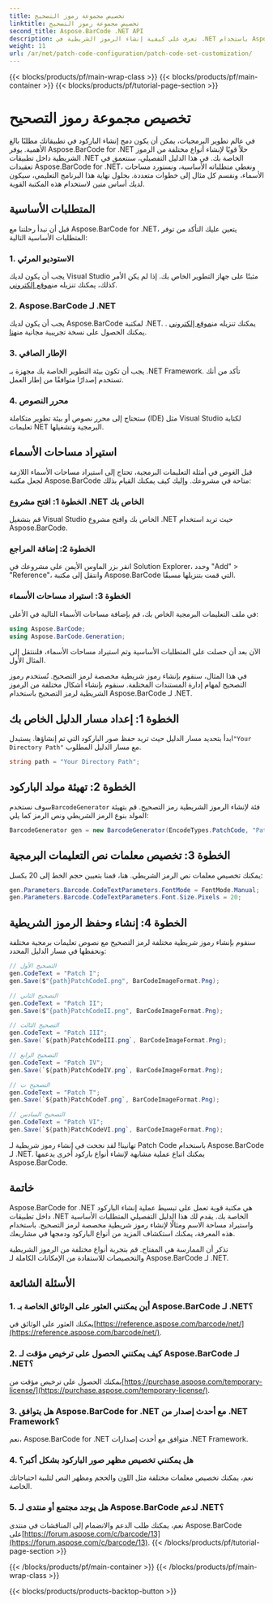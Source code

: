 ```yaml
---
title: تخصيص مجموعة رموز التصحيح
linktitle: تخصيص مجموعة رموز التصحيح
second_title: Aspose.BarCode .NET API
description: تعرف على كيفية إنشاء الرموز الشريطية في .NET باستخدام Aspose.BarCode. قم بتخصيص ودمج الرموز الشريطية في تطبيقاتك دون عناء.
weight: 11
url: /ar/net/patch-code-configuration/patch-code-set-customization/
---
```


{{< blocks/products/pf/main-wrap-class >}}
{{< blocks/products/pf/main-container >}}
{{< blocks/products/pf/tutorial-page-section >}}

# تخصيص مجموعة رموز التصحيح


في عالم تطوير البرمجيات، يمكن أن يكون دمج إنشاء الباركود في تطبيقاتك مطلبًا بالغ الأهمية. يوفر Aspose.BarCode for .NET حلاً قويًا لإنشاء أنواع مختلفة من الرموز الشريطية داخل تطبيقات .NET الخاصة بك. في هذا الدليل التفصيلي، سنتعمق في تعقيدات Aspose.BarCode for .NET، ونغطي متطلباته الأساسية، ونستورد مساحات الأسماء، ونقسم كل مثال إلى خطوات متعددة. بحلول نهاية هذا البرنامج التعليمي، سيكون لديك أساس متين لاستخدام هذه المكتبة القوية.

## المتطلبات الأساسية

قبل أن نبدأ رحلتنا مع Aspose.BarCode for .NET، يتعين عليك التأكد من توفر المتطلبات الأساسية التالية:

### 1. الاستوديو المرئي
 يجب أن يكون لديك Visual Studio مثبتًا على جهاز التطوير الخاص بك. إذا لم يكن الأمر كذلك، يمكنك تنزيله من[موقع إلكتروني](https://visualstudio.microsoft.com/).

### 2. Aspose.BarCode لـ .NET
 يجب أن يكون لديك Aspose.BarCode لمكتبة .NET. يمكنك تنزيله من[موقع إلكتروني](https://releases.aspose.com/barcode/net/) . يمكنك الحصول على نسخة تجريبية مجانية من[هنا](https://releases.aspose.com/).

### 3. الإطار الصافي
يجب أن تكون بيئة التطوير الخاصة بك مجهزة بـ .NET Framework. تأكد من أنك تستخدم إصدارًا متوافقًا من إطار العمل.

### 4. محرر النصوص
ستحتاج إلى محرر نصوص أو بيئة تطوير متكاملة (IDE) مثل Visual Studio لكتابة تعليمات NET البرمجية وتشغيلها.

## استيراد مساحات الأسماء

قبل الغوص في أمثلة التعليمات البرمجية، تحتاج إلى استيراد مساحات الأسماء اللازمة لجعل مكتبة Aspose.BarCode متاحة في مشروعك. وإليك كيف يمكنك القيام بذلك:

### الخطوة 1: افتح مشروع .NET الخاص بك
قم بتشغيل Visual Studio الخاص بك وافتح مشروع .NET حيث تريد استخدام Aspose.BarCode.

### الخطوة 2: إضافة المراجع
انقر بزر الماوس الأيمن على مشروعك في Solution Explorer، وحدد "Add" > "Reference"، وانتقل إلى مكتبة Aspose.BarCode التي قمت بتنزيلها مسبقًا.

### الخطوة 3: استيراد مساحات الأسماء
في ملف التعليمات البرمجية الخاص بك، قم بإضافة مساحات الأسماء التالية في الأعلى:

```csharp
using Aspose.BarCode;
using Aspose.BarCode.Generation;
```

الآن بعد أن حصلت على المتطلبات الأساسية وتم استيراد مساحات الأسماء، فلننتقل إلى المثال الأول.

في هذا المثال، سنقوم بإنشاء رموز شريطية مخصصة لرمز التصحيح. تُستخدم رموز التصحيح لمهام إدارة المستندات المختلفة. سنقوم بإنشاء أشكال مختلفة من الرموز الشريطية لرمز التصحيح باستخدام Aspose.BarCode لـ .NET.

## الخطوة 1: إعداد مسار الدليل الخاص بك

 ابدأ بتحديد مسار الدليل حيث تريد حفظ صور الباركود التي تم إنشاؤها. يستبدل`"Your Directory Path"` مع مسار الدليل المطلوب.

```csharp
string path = "Your Directory Path";
```

## الخطوة 2: تهيئة مولد الباركود

 سوف نستخدم`BarcodeGenerator` فئة لإنشاء الرموز الشريطية رمز التصحيح. قم بتهيئة المولد بنوع الرمز الشريطي ونص الرمز كما يلي:

```csharp
BarcodeGenerator gen = new BarcodeGenerator(EncodeTypes.PatchCode, "Patch I");
```

## الخطوة 3: تخصيص معلمات نص التعليمات البرمجية

يمكنك تخصيص معلمات نص الرمز الشريطي. هنا، قمنا بتعيين حجم الخط إلى 20 بكسل:

```csharp
gen.Parameters.Barcode.CodeTextParameters.FontMode = FontMode.Manual;
gen.Parameters.Barcode.CodeTextParameters.Font.Size.Pixels = 20;
```

## الخطوة 4: إنشاء وحفظ الرموز الشريطية

سنقوم بإنشاء رموز شريطية مختلفة لرمز التصحيح مع نصوص تعليمات برمجية مختلفة ونحفظها في مسار الدليل المحدد:

```csharp
// التصحيح الأول
gen.CodeText = "Patch I";
gen.Save($"{path}PatchCodeI.png", BarCodeImageFormat.Png);

// التصحيح الثاني
gen.CodeText = "Patch II";
gen.Save($"{path}PatchCodeII.png", BarCodeImageFormat.Png);

// التصحيح الثالث
gen.CodeText = "Patch III";
gen.Save(`${path}PatchCodeIII.png`, BarCodeImageFormat.Png);

// التصحيح الرابع
gen.CodeText = "Patch IV";
gen.Save(`${path}PatchCodeIV.png`, BarCodeImageFormat.Png);

// التصحيح ت
gen.CodeText = "Patch T";
gen.Save(`${path}PatchCodeT.png`, BarCodeImageFormat.Png);

// التصحيح السادس
gen.CodeText = "Patch VI";
gen.Save(`${path}PatchCodeVI.png`, BarCodeImageFormat.Png);
```

تهانينا! لقد نجحت في إنشاء رموز شريطية لـ Patch Code باستخدام Aspose.BarCode لـ .NET. يمكنك اتباع عملية مشابهة لإنشاء أنواع باركود أخرى يدعمها Aspose.BarCode.

## خاتمة

Aspose.BarCode for .NET هي مكتبة قوية تعمل على تبسيط عملية إنشاء الباركود داخل تطبيقات .NET الخاصة بك. يقدم لك هذا الدليل التفصيلي المتطلبات الأساسية واستيراد مساحة الاسم ومثالًا لإنشاء رموز شريطية مخصصة لرمز التصحيح. باستخدام هذه المعرفة، يمكنك استكشاف المزيد من أنواع الباركود ودمجها في مشاريعك.

تذكر أن الممارسة هي المفتاح. قم بتجربة أنواع مختلفة من الرموز الشريطية والتخصيصات للاستفادة من الإمكانات الكاملة لـ Aspose.BarCode لـ .NET.

## الأسئلة الشائعة

### 1. أين يمكنني العثور على الوثائق الخاصة بـ Aspose.BarCode لـ .NET؟
 يمكنك العثور على الوثائق في[https://reference.aspose.com/barcode/net/](https://reference.aspose.com/barcode/net/).

### 2. كيف يمكنني الحصول على ترخيص مؤقت لـ Aspose.BarCode لـ .NET؟
 يمكنك الحصول على ترخيص مؤقت من[https://purchase.aspose.com/temporary-license/](https://purchase.aspose.com/temporary-license/).

### 3. هل يتوافق Aspose.BarCode for .NET مع أحدث إصدار من .NET Framework؟
نعم، Aspose.BarCode for .NET متوافق مع أحدث إصدارات .NET Framework.

### 4. هل يمكنني تخصيص مظهر صور الباركود بشكل أكبر؟
نعم، يمكنك تخصيص معلمات مختلفة مثل اللون والحجم ومظهر النص لتلبية احتياجاتك الخاصة.

### 5. هل يوجد مجتمع أو منتدى لـ Aspose.BarCode لدعم .NET؟
 نعم، يمكنك طلب الدعم والانضمام إلى المناقشات في منتدى Aspose.BarCode على[https://forum.aspose.com/c/barcode/13](https://forum.aspose.com/c/barcode/13).
{{< /blocks/products/pf/tutorial-page-section >}}

{{< /blocks/products/pf/main-container >}}
{{< /blocks/products/pf/main-wrap-class >}}

{{< blocks/products/products-backtop-button >}}
